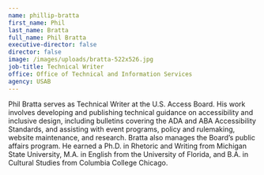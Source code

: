 ```yaml
---
name: phillip-bratta
first_name: Phil
last_name: Bratta
full_name: Phil Bratta
executive-director: false
director: false
image: /images/uploads/bratta-522x526.jpg
job-title: Technical Writer
office: Office of Technical and Information Services
agency: USAB
---
```

Phil Bratta serves as Technical Writer at the U.S. Access Board. His work involves developing and publishing technical guidance on accessibility and inclusive design, including bulletins covering the ADA and ABA Accessibility Standards, and assisting with event programs, policy and rulemaking, website maintenance, and research. Bratta also manages the Board’s public affairs program. He earned a Ph.D. in Rhetoric and Writing from Michigan State University, M.A. in English from the University of Florida, and B.A. in Cultural Studies from Columbia College Chicago.
